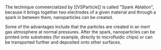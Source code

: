 The technique commercialized by [[VSParticle]] is called "Spark Ablation", because it brings together two electrodes of a given material and through a spark in between them, nanoparticles can be created. 

Some of the advantages include that the particles are created in an inert gas atmosphere at normal pressures. After the spark, nanoparticles can be printed onto substrates (for example, directly to microfluidic chips) or can be transported further and deposited onto other surfaces. 

